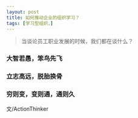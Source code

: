 ```yaml
---
layout: post
title: 如何推动企业的组织学习？
tags: [学习型组织，]
---
```


> 当谈论员工职业发展的时候，我们都在谈什么？
### 大智若愚，笨鸟先飞### 立志高远，脱胎换骨### 穷则变，变则通，通则久

文/ActionThinker


